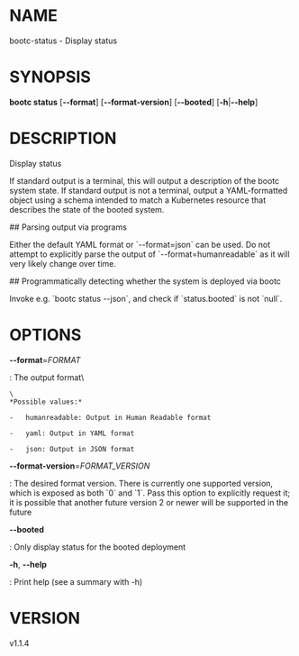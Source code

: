 # NAME

bootc-status - Display status

# SYNOPSIS

**bootc status** \[**\--format**\] \[**\--format-version**\]
\[**\--booted**\] \[**-h**\|**\--help**\]

# DESCRIPTION

Display status

If standard output is a terminal, this will output a description of the
bootc system state. If standard output is not a terminal, output a
YAML-formatted object using a schema intended to match a Kubernetes
resource that describes the state of the booted system.

\## Parsing output via programs

Either the default YAML format or \`\--format=json\` can be used. Do not
attempt to explicitly parse the output of \`\--format=humanreadable\` as
it will very likely change over time.

\## Programmatically detecting whether the system is deployed via bootc

Invoke e.g. \`bootc status \--json\`, and check if \`status.booted\` is
not \`null\`.

# OPTIONS

**\--format**=*FORMAT*

:   The output format\

    \
    *Possible values:*

    -   humanreadable: Output in Human Readable format

    -   yaml: Output in YAML format

    -   json: Output in JSON format

**\--format-version**=*FORMAT_VERSION*

:   The desired format version. There is currently one supported
    version, which is exposed as both \`0\` and \`1\`. Pass this option
    to explicitly request it; it is possible that another future version
    2 or newer will be supported in the future

**\--booted**

:   Only display status for the booted deployment

**-h**, **\--help**

:   Print help (see a summary with -h)

# VERSION

v1.1.4
